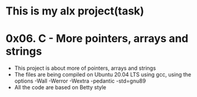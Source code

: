 # This is my alx project(task)
# 0x06. C - More pointers, arrays and strings

- This project is about more of pointers, arrays and strings
- The files are being compiled on Ubuntu 20.04 LTS using gcc, using the options  -Wall -Werror -Wextra -pedantic -std=gnu89
- All the code are based on Betty style
